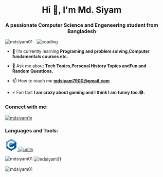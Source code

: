 <h1 align="center">Hi 👋, I'm Md. Siyam</h1>
<h3 align="center">A passionate Computer Science and Engeneering student from Bangladesh</h3>
<img align="right" alt="coading" width="400" src="https://camo.githubusercontent.com/19db51af5f90f1b152bc0b9078f5fe97053955be5074f03f17019c70345bdcdb/68747470733a2f2f6d69726f2e6d656469756d2e636f6d2f6d61782f313336302f302a37513379765349765f7430696f4a2d5a2e676966"
<p align="left"> <img src="https://komarev.com/ghpvc/?username=mdsiyam01&label=Profile%20views&color=0e75b6&style=flat" alt="mdsiyam01" /> </p>

- 🌱 I’m currently learning **Programing and problem solving,Computer fundamentals courses etc.**

- 💬 Ask me about **Tech Topics,Personal History Topics andFun and Random Questions.**

- 📫 How to reach me **mdsiyam7900@gmail.com**

- ⚡ Fun fact **I am crazy about gaming and I think I am funny too.😅.**

<h3 align="left">Connect with me:</h3>
<p align="left">
<a href="https://fb.com/mdsiyam1n" target="blank"><img align="center" src="https://raw.githubusercontent.com/rahuldkjain/github-profile-readme-generator/master/src/images/icons/Social/facebook.svg" alt="mdsiyam1n" height="30" width="40" /></a>
</p>

<h3 align="left">Languages and Tools:</h3>
<p align="left"> <a href="https://www.cprogramming.com/" target="_blank" rel="noreferrer"> <img src="https://raw.githubusercontent.com/devicons/devicon/master/icons/c/c-original.svg" alt="c" width="40" height="40"/> </a> <a href="https://unity.com/" target="_blank" rel="noreferrer"> <img src="https://www.vectorlogo.zone/logos/unity3d/unity3d-icon.svg" alt="unity" width="40" height="40"/> </a> </p>

<p><img align="left" src="https://github-readme-stats.vercel.app/api/top-langs?username=mdsiyam01&show_icons=true&locale=en&layout=compact" alt="mdsiyam01" /></p>

<p>&nbsp;<img align="center" src="https://github-readme-stats.vercel.app/api?username=mdsiyam01&show_icons=true&locale=en" alt="mdsiyam01" /></p>

<p><img align="center" src="https://github-readme-streak-stats.herokuapp.com/?user=mdsiyam01&" alt="mdsiyam01" /></p>

<!--
**MdSiyam01/MdSiyam01** is a ✨ _special_ ✨ repository because its `README.md` (this file) appears on your GitHub profile.

Here are some ideas to get you started:

- 🔭 I’m currently working on ...
- 🌱 I’m currently learning ...
- 👯 I’m looking to collaborate on ...
- 🤔 I’m looking for help with ...
- 💬 Ask me about ...
- 📫 How to reach me: ...
- 😄 Pronouns: ...
- ⚡ Fun fact: ...
-->
